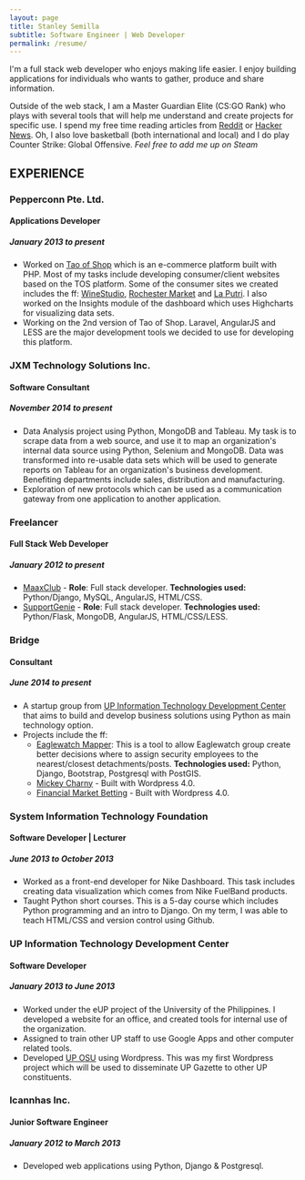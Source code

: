 ```yaml
---
layout: page
title: Stanley Semilla
subtitle: Software Engineer | Web Developer
permalink: /resume/
---
```


I'm a full stack web developer who enjoys making life easier. I enjoy building applications for individuals who wants to gather, produce and share information.

Outside of the web stack, I am a Master Guardian Elite (CS:GO Rank) who plays with several tools that will help me understand and create projects for specific use. I spend my free time reading articles from [Reddit](http://reddit.com) or [Hacker News](https://news.ycombinator.com). Oh, I also love basketball (both international and local) and I do play Counter Strike: Global Offensive. *Feel free to add me up on Steam*

## EXPERIENCE

### Pepperconn Pte. Ltd.
#### Applications Developer
##### January 2013 to present

- Worked on [Tao of Shop](http://www.taoofshop.com/taoofshop/) which is an e-commerce platform built with PHP. Most of my tasks include developing consumer/client websites based on the TOS platform. Some of the consumer sites we created includes the ff: [WineStudio](http://winestudio.com.sg), [Rochester Market](http://www.rochestermarket.sg) and [La Putri](http://www.laputri.com). I also worked on the Insights module of the dashboard which uses Highcharts for visualizing data sets.
- Working on the 2nd version of Tao of Shop. Laravel, AngularJS and LESS are the major development tools we decided to use for developing this platform.

### JXM Technology Solutions Inc.
#### Software Consultant
##### November 2014 to present

- Data Analysis project using Python, MongoDB and Tableau. My task is to scrape data from a web source, and use it to map an organization's internal data source using Python, Selenium and MongoDB. Data was transformed into re-usable data sets which will be used to generate reports on Tableau for an organization's business development. Benefiting departments include sales, distribution and manufacturing.
- Exploration of new protocols which can be used as a communication gateway from one application to another application.

### Freelancer
#### Full Stack Web Developer
##### January 2012 to present

- [MaaxClub](http://maa.grok.my) - **Role**: Full stack developer. **Technologies used:** Python/Django, MySQL, AngularJS, HTML/CSS.
- [SupportGenie](http://supportgenie.co) - **Role**: Full stack developer. **Technologies used:** Python/Flask, MongoDB, AngularJS, HTML/CSS/LESS.

### Bridge
#### Consultant
##### June 2014 to present

- A startup group from [UP Information Technology Development Center](http://itdc.up.edu.ph) that aims to build and develop business solutions using Python as main technology option.
- Projects include the ff:
  - [Eaglewatch Mapper](http://eaglewatchmapper.pybridge.com/): This is a tool to allow Eaglewatch group create better decisions where to assign security employees to the nearest/closest detachments/posts. **Technologies used:** Python, Django, Bootstrap, Postgresql with PostGIS.
  - [Mickey Charny](http://mickeycharny.com) - Built with Wordpress 4.0.
  - [Financial Market Betting](http://financialmarketbetting.com) - Built with Wordpress 4.0.

### System Information Technology Foundation
#### Software Developer | Lecturer
##### June 2013 to October 2013

- Worked as a front-end developer for Nike Dashboard. This task includes creating data visualization which comes from Nike FuelBand products.
- Taught Python short courses. This is a 5-day course which includes Python programming and an intro to Django. On my term, I was able to teach HTML/CSS and version control using Github.

### UP Information Technology Development Center
#### Software Developer
##### January 2013 to June 2013

- Worked under the eUP project of the University of the Philippines. I developed a website for an office, and created tools for internal use of the organization.
- Assigned to train other UP staff to use Google Apps and other computer related tools.
- Developed [UP OSU](http://osu.up.edu.ph) using Wordpress. This was my first Wordpress project which will be used to disseminate UP Gazette to other UP constituents.

### Icannhas Inc.
#### Junior Software Engineer
##### January 2012 to March 2013

- Developed web applications using Python, Django & Postgresql.
